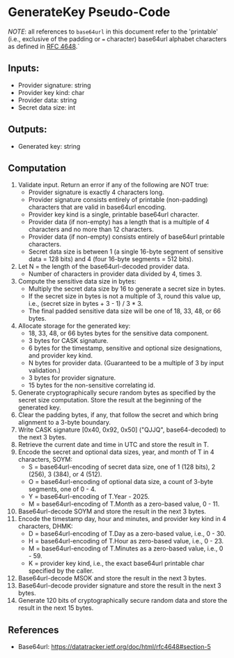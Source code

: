 # GenerateKey Pseudo-Code

*NOTE*: all references to `base64url` in this document refer to the 'printable' (i.e., exclusive of the padding or `=` character) base64url alphabet characters as defined in [RFC 4648](https://datatracker.ietf.org/doc/html/rfc4648#section-5).`

## Inputs:
- Provider signature: string
- Provider key kind: char
- Provider data: string
- Secret data size: int

## Outputs:
- Generated key: string

## Computation
1. Validate input. Return an error if any of the following are NOT true:
    - Provider signature is exactly 4 characters long.
    - Provider signature consists entirely of printable (non-padding) characters that are valid in base64url encoding.
    - Provider key kind is a single, printable base64url character.
    - Provider data (if non-empty) has a length that is a multiple of 4 characters and no more than 12 characters.
    - Provider data (if non-empty) consists entirely of base64url printable characters.
    - Secret data size is between 1 (a single 16-byte segment of sensitive data = 128 bits) and 4 (four 16-byte segments = 512 bits).
1. Let N = the length of the base64url-decoded provider data.
    - Number of characters in provider data divided by 4, times 3.
1. Compute the sensitive data size in bytes:
    - Multiply the secret data size by 16 to generate a secret size in bytes.
    - If the secret size in bytes is not a multiple of 3, round this value up, i.e., (secret size in bytes + 3 - 1) / 3 * 3.
    - The final padded sensitive data size will be one of 18, 33, 48, or 66 bytes.
1. Allocate storage for the generated key:
    - 18, 33, 48, or 66 bytes bytes for the sensitive data component.
    - 3 bytes for CASK signature.
    - 6 bytes for the timestamp, sensitive and optional size designations, and provider key kind.
    - N bytes for provider data. (Guaranteed to be a multiple of 3 by input validation.)
    - 3 bytes for provider signature.
    - 15 bytes for the non-sensitive correlating id.
1. Generate cryptographically secure random bytes as specified by the secret size computation. Store the result at the beginning of the generated key.
1. Clear the padding bytes, if any, that follow the secret and which bring alignment to a 3-byte boundary.
1. Write CASK signature [0x40, 0x92, 0x50] ("QJJQ", base64-decoded) to the next 3 bytes.
1. Retrieve the current date and time in UTC and store the result in T.
1. Encode the secret and optional data sizes, year, and month of T in 4 characters, SOYM:
    - S = base64url-encoding of secret data size, one of 1 (128 bits), 2 (256), 3 (384), or 4 (512).
    - O = base64url-encoding of optional data size, a count of 3-byte segments, one of 0 - 4.
    - Y = base64url-encoding of T.Year - 2025.
    - M = base64url-encoding of T.Month as a zero-based value, 0 - 11.
1. Base64url-decode SOYM and store the result in the next 3 bytes.
1. Encode the timestamp day, hour and minutes, and provider key kind in 4 characters, DHMK:
    - D = base64url-encoding of T.Day as a zero-based value, i.e., 0 - 30.
    - H = base64url-encoding of T.Hour as zero-based value, i.e., 0 - 23.
    - M = base64url-encoding of T.Minutes as a zero-based value, i.e., 0 - 59.
    - K = provider key kind, i.e., the exact base64url printable char specified by the caller.
1. Base64url-decode MSOK and store the result in the next 3 bytes.
1. Base64url-decode provider signature and store the result in the next 3 bytes.
1. Generate 120 bits of cryptographically secure random data and store the result in the next 15 bytes.

## References
- Base64url: https://datatracker.ietf.org/doc/html/rfc4648#section-5
